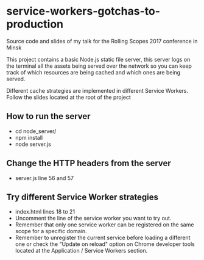 # service-workers-gotchas-to-production

Source code and slides of my talk for the Rolling Scopes 2017 conference in Minsk

This project contains a basic Node.js static file server, this server logs on the 
terminal all the assets being served over the network so you can keep track of which 
resources are being cached and which ones are being served.

Different cache strategies are implemented in different Service Workers.
Follow the slides located at the root of the project 


## How to run the server
  * cd node_server/
  * npm install
  * node server.js
  
## Change the HTTP headers from the server
  * server.js line 56 and 57
  
## Try different Service Worker strategies
  * index.html lines 18 to 21
  * Uncomment the line of the service worker you want to try out. 
  * Remember that only one service worker can be registered on the same scope for
  a specific domain.
  * Remember to unregister the current service before loading a different one or 
  check the "Update on reload" option on Chrome developer tools located at the 
  Application / Service Workers section.